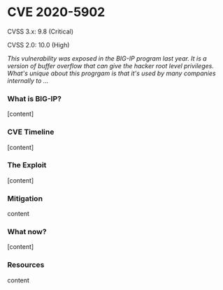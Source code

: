# CVE 2020-5902

CVSS 3.x: 9.8 (Critical)

CVSS 2.0: 10.0 (High)

*This vulnerability was exposed in the BIG-IP program last year. It is a version of buffer overflow that can give the hacker root level privileges. What's unique about this progrgam is that it's used by many companies internally to ...*

### What is BIG-IP?

[content]

### CVE Timeline

[content]

### The Exploit

[content]

### Mitigation

content

### What now?

[content]

### Resources

content
